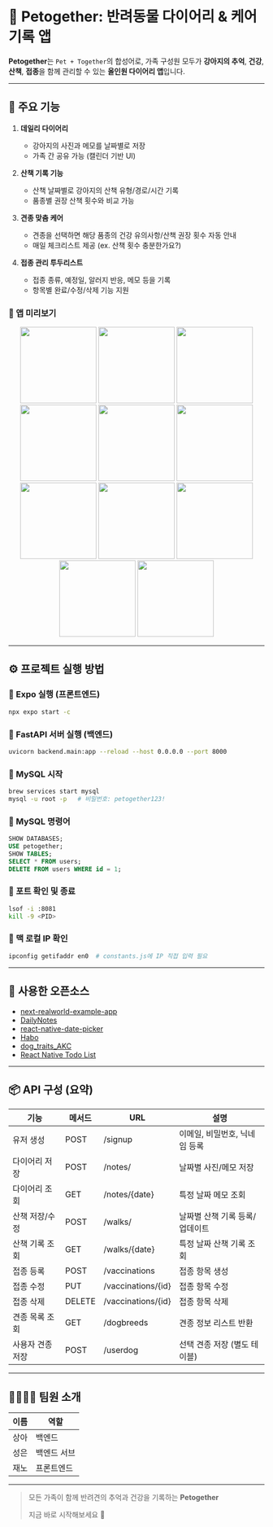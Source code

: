 # 🐶 Petogether: 반려동물 다이어리 & 케어 기록 앱

**Petogether**는 `Pet + Together`의 합성어로, 가족 구성원 모두가 **강아지의 추억**, **건강**, **산책**, **접종**을 함께 관리할 수 있는 **올인원 다이어리 앱**입니다.

---

## 🔑 주요 기능

1. **데일리 다이어리**
   - 강아지의 사진과 메모를 날짜별로 저장
   - 가족 간 공유 가능 (캘린더 기반 UI)

2. **산책 기록 기능**
   - 산책 날짜별로 강아지의 산책 유형/경로/시간 기록
   - 품종별 권장 산책 횟수와 비교 가능

3. **견종 맞춤 케어**
   - 견종을 선택하면 해당 품종의 건강 유의사항/산책 권장 횟수 자동 안내
   - 매일 체크리스트 제공 (ex. 산책 횟수 충분한가요?)

4. **접종 관리 투두리스트**
   - 접종 종류, 예정일, 알러지 반응, 메모 등을 기록
   - 항목별 완료/수정/삭제 기능 지원

<h3>📱 앱 미리보기</h3>
<p align="center">
  <img src="https://github.com/user-attachments/assets/6585edea-739a-44ba-8c7f-46aa51f0eeb2" width="150"/>
  <img src="https://github.com/user-attachments/assets/fc5a7036-980d-44de-b5b9-9c6fe42eb221" width="150"/>
  <img src="https://github.com/user-attachments/assets/45c8c610-8e55-448e-bd88-df2147edf8a6" width="150"/>
  <img src="https://github.com/user-attachments/assets/d1ca25da-9fe1-411b-a6a3-f44b60fb3577" width="150"/>
  <img src="https://github.com/user-attachments/assets/32dd1fde-76ac-4d70-ae94-4d02a041ba2d" width="150"/>
  <img src="https://github.com/user-attachments/assets/c0e4718d-6969-4dc7-8504-217a3b024777" width="150"/>
  <img src="https://github.com/user-attachments/assets/729c3906-b4c1-42e9-93e9-58faf5337719" width="150"/>
  <img src="https://github.com/user-attachments/assets/15620d80-4455-4a1e-a8b0-b9c5616d020b" width="150"/>
  <img src="https://github.com/user-attachments/assets/1f339bc2-4d15-43ab-92cb-f9b776ade362" width="150"/>
  <img src="https://github.com/user-attachments/assets/331e3a59-b858-49a0-b704-4ccdc51e5c1a" width="150"/>
  <img src="https://github.com/user-attachments/assets/f1bc0ea2-5b30-4bf5-bf26-a256993210d0" width="150"/>
</p>

---

## ⚙️ 프로젝트 실행 방법

### 📱 Expo 실행 (프론트엔드)

```bash
npx expo start -c
```

### 🐍 FastAPI 서버 실행 (백엔드)

```bash
uvicorn backend.main:app --reload --host 0.0.0.0 --port 8000
```

### 🐬 MySQL 시작

```bash
brew services start mysql
mysql -u root -p   # 비밀번호: petogether123!
```

### 🐬 MySQL 명령어

```sql
SHOW DATABASES;
USE petogether;
SHOW TABLES;
SELECT * FROM users;
DELETE FROM users WHERE id = 1;
```

### 📡 포트 확인 및 종료

```bash
lsof -i :8081
kill -9 <PID>
```

### 📡 맥 로컬 IP 확인

```bash
ipconfig getifaddr en0  # constants.js에 IP 직접 입력 필요
```

---

## 🔌 사용한 오픈소스

- [next-realworld-example-app](https://github.com/reck1ess/next-realworld-example-app)
- [DailyNotes](https://github.com/m0ngr31/DailyNotes)
- [react-native-date-picker](https://github.com/DieTime/react-native-date-picker)
- [Habo](https://github.com/xpavle00/Habo)
- [dog_traits_AKC](https://github.com/kkakey/dog_traits_AKC)
- [React Native Todo List](https://github.com/ImanAdithya/React-Native-Todo-List)

---

## 📦 API 구성 (요약)

| 기능        | 메서드    | URL                | 설명                |
| --------- | ------ | ------------------ | ----------------- |
| 유저 생성     | POST   | /signup            | 이메일, 비밀번호, 닉네임 등록 |
| 다이어리 저장   | POST   | /notes/            | 날짜별 사진/메모 저장      |
| 다이어리 조회   | GET    | /notes/{date}      | 특정 날짜 메모 조회       |
| 산책 저장/수정  | POST   | /walks/            | 날짜별 산책 기록 등록/업데이트 |
| 산책 기록 조회  | GET    | /walks/{date}      | 특정 날짜 산책 기록 조회    |
| 접종 등록     | POST   | /vaccinations      | 접종 항목 생성          |
| 접종 수정     | PUT    | /vaccinations/{id} | 접종 항목 수정          |
| 접종 삭제     | DELETE | /vaccinations/{id} | 접종 항목 삭제          |
| 견종 목록 조회  | GET    | /dogbreeds         | 견종 정보 리스트 반환      |
| 사용자 견종 저장 | POST   | /userdog           | 선택 견종 저장 (별도 테이블) |

---

## 👨‍👩‍👧‍👦 팀원 소개

| 이름 | 역할     |
| -- | ------ |
| 상아 | 백엔드    |
| 성은 | 백엔드 서브 |
| 재노 | 프론트엔드  |

---

> 모든 가족이 함께 반려견의 추억과 건강을 기록하는 **Petogether**
>
> 지금 바로 시작해보세요 🐾
